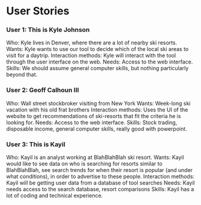 # User Stories

### User 1: This is Kyle Johnson
Who: Kyle lives in Denver, where there are a lot of nearby ski resorts. 
Wants: Kyle wants to use our tool to decide which of the local ski areas to visit for a daytrip.
Interaction methods: Kyle will interact with the tool through the user interface on the web.
Needs: Access to the web interface.
Skills: We should assume general computer skills, but nothing particularly beyond that.

### User 2: Geoff Calhoun III
Who: Wall street stockbroker visiting from New York
Wants: Week-long ski vacation with his old frat brothers
Interaction methods: Uses the UI of the website to get recommendations of ski-resorts that fit the criteria he is looking for.
Needs: Access to the web interface.
Skills: Stock trading, disposable income, general computer skills, really good with powerpoint.

### User 3: This is Kayil 
Who: Kayil is an analyst working at BlahBlahBlah ski resort. 
Wants: Kayil would like to see data on who is searching for resorts similar to BlahBlahBlah, see search trends for when their resort is popular (and under what conditions), in order to advertise to these people.
Interaction methods: Kayil will be getting user data from a database of tool searches
Needs: Kayil needs access to the search database, resort comparisons
Skills: Kayil has a lot of coding and technical experience.

